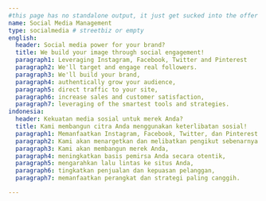 ```yaml
---
#this page has no standalone output, it just get sucked into the offer page
name: Social Media Management
type: socialmedia # streetbiz or empty
english:
  header: Social media power for your brand?
  title: We build your image through social engagement!
  paragraph1: Leveraging Instagram, Facebook, Twitter and Pinterest
  paragraph2: We'll target and engage real followers.
  paragraph3: We'll build your brand,
  paragraph4: authentically grow your audience,
  paragraph5: direct traffic to your site,
  paragraph6: increase sales and customer satisfaction,
  paragraph7: leveraging of the smartest tools and strategies.
indonesia:
  header: Kekuatan media sosial untuk merek Anda?
  title: Kami membangun citra Anda menggunakan keterlibatan sosial!
  paragraph1: Memanfaatkan Instagram, Facebook, Twitter, dan Pinterest
  paragraph2: Kami akan menargetkan dan melibatkan pengikut sebenarnya.
  paragraph3: Kami akan membangun merek Anda,
  paragraph4: meningkatkan basis pemirsa Anda secara otentik,
  paragraph5: mengarahkan lalu lintas ke situs Anda,
  paragraph6: tingkatkan penjualan dan kepuasan pelanggan,
  paragraph7: memanfaatkan perangkat dan strategi paling canggih.

---
```

